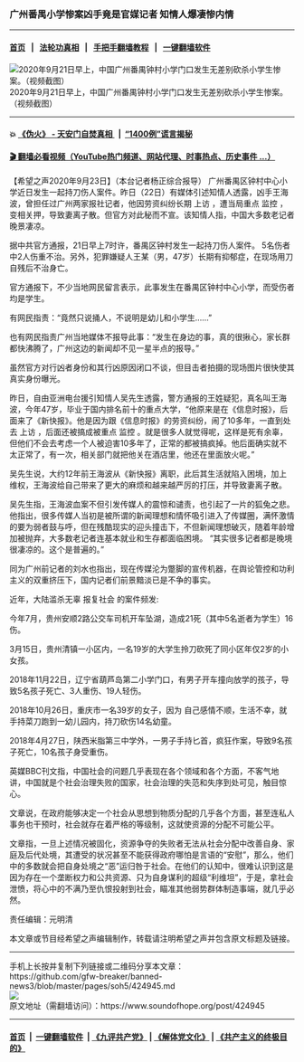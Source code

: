### 广州番禺小学惨案凶手竟是官媒记者 知情人爆凄惨内情
------------------------

#### [首页](https://github.com/gfw-breaker/banned-news3/blob/master/README.md) &nbsp;&nbsp;|&nbsp;&nbsp; [法轮功真相](https://github.com/begood0513/basic/blob/master/README.md)  &nbsp;&nbsp;|&nbsp;&nbsp; [手把手翻墙教程](https://github.com/gfw-breaker/guides/wiki)  &nbsp;&nbsp;|&nbsp;&nbsp; [一键翻墙软件](https://github.com/gfw-breaker/nogfw/blob/master/README.md)  



<div><img alt="2020年9月21日早上，中国广州番禺钟村小学门口发生无差别砍杀小学生惨案。（视频截图）" src="https://img.soundofhope.org/2020-09/a8383ec11013350de8ec7ebee63d228b-800x450-1600866961274.jpg"/>
<br/><figcaption class="caption">
 2020年9月21日早上，中国广州番禺钟村小学门口发生无差别砍杀小学生惨案。（视频截图）
</figcaption></div><hr/>

#### 💥 [《伪火》 - 天安门自焚真相 ](http://158.247.195.190:10000/videos/blog/weihuo.html)&nbsp; |&nbsp; [“1400例”谎言揭秘  ](http://158.247.195.190:10000/videos/blog/jiexi1400.html)

#### [ 🎬  翻墙必看视频（YouTube热门频道、网站代理、时事热点、历史事件 ...）](https://github.com/gfw-breaker/links/blob/master/banned.md)

<div><div class="Content__Wrapper sc-1bvya0-0 grZQxZ">
 <p class="meta-top">
  <span class="meta">
   【希望之声2020年9月23日】（本台记者杨正综合报导）
  </span>
  广州番禺区钟村中心小学近日发生一起持刀伤人案件。昨日（22日）有媒体引述知情人透露，凶手王海波，曾担任过广州两家报社记者，他因劳资纠纷长期
  <ok href="/term/13350">
   上访
  </ok>
  ，遭当局重点
  <ok href="/term/3718">
   监控
  </ok>
  ，变相关押，导致妻离子散。但官方对此秘而不宣。该知情人指，中国大多数老记者晚景凄凉。
 </p>
 <p>
  据中共官方通报，21日早上7时许，番禺区钟村发生一起持刀伤人案件。 5名伤者中2人伤重不治。另外，犯罪嫌疑人王某（男，47岁）长期有抑郁症，在现场用刀自残后不治身亡。
 </p>
 <div class="AD_Embed__Wrap-sc-1xslmin-0 igMuqX module desktop">
  <div>
  </div>
 </div>
 <p>
  官方通报下，不少当地网民留言表示，此事发生在番禺区钟村中心小学，而受伤者均是学生。
 </p>
 <p>
  有网民指责：“竟然只说捅人，不说明是幼儿和小学生……”
 </p>
 <p>
  也有网民指责广州当地媒体不报导此事：“发生在身边的事，真的很揪心，家长群都快沸腾了，广州这边的新闻却不见一星半点的报导。”
 </p>
 <p>
  虽然官方对行凶者身份和其行凶原因闭口不谈，但目击者拍摄的现场图片很快使其真实身份曝光。
 </p>
 <p>
  昨日，自由亚洲电台援引知情人吴先生透露，警方通报的王姓疑犯，真名叫王海波，今年47岁，毕业于国内排名前十的重点大学，“他原来是在《信息时报》，后面来了《新快报》。他是因为跟《信息时报》的劳资纠纷，闹了10多年，一直到处去
  <ok href="/term/13350">
   上访
  </ok>
  ，后面还被搞成被重点
  <ok href="/term/3718">
   监控
  </ok>
  。就是很多人就觉得呢，这样是死有余辜，但他们不会去考虑一个人被迫害10多年了，正常的都被搞疯掉。他后面确实就不太正常了，有一次，相关部门就把他关在酒店里，他还在里面放火呢。”
 </p>
 <p>
  吴先生说，大约12年前王海波从《新快报》离职，此后其生活就陷入困境，加上维权，王海波给自己带来了更大的麻烦和越来越严厉的打压，并导致妻离子散。
 </p>
 <p>
  吴先生指，王海波血案不但引发传媒人的震惊和谴责，也引起了一片的狐兔之悲。他指出，很多传媒人当初是被所谓的新闻理想和情怀吸引进入了传媒圈，满怀激情的要为弱者鼓与呼，但在残酷现实的迎头撞击下，不但新闻理想破灭，随着年龄增加被抛弃，大多数老记者连基本就业和生存都面临困境。 “其实很多记者都是晚境很凄凉的。这个是普遍的。”
 </p>
 <p>
  同为广州前记者的刘水也指出，现在传媒沦为蹩脚的宣传机器，在舆论管控和功利主义的双重挤压下，国内记者们前景黯淡已是不争的事实。
 </p>
 <p>
  近年，大陆滥杀无辜
  <ok href="/term/16979">
   报复社会
  </ok>
  的案件频发:
 </p>
 <p>
  今年7月，贵州安顺2路公交车司机开车坠湖，造成21死（其中5名逝者为学生）16伤。
 </p>
 <p>
  3月15日，贵州清镇一小区内，一名19岁的大学生拎刀砍死了同小区年仅2岁的小女孩。
 </p>
 <p>
  2018年11月22日，辽宁省葫芦岛第二小学门口，有男子开车撞向放学的孩子，导致5名孩子死亡、3人重伤、19人轻伤。
 </p>
 <p>
  2018年10月26日，重庆市一名39岁的女子，因为 自己感情不顺，生活不幸，就手持菜刀跑到一幼儿园内，持刀砍伤14名幼童。
 </p>
 <p>
  2018年4月27日，陕西米脂第三中学外，一男子手持匕首，疯狂作案，导致9名孩子死亡，10名孩子身受重伤。
 </p>
 <p>
  英媒BBC刊文指，中国社会的问题几乎表现在各个领域和各个方面，不客气地讲，中国就是个社会治理失败的国家，社会治理的失范和失序到处可见，触目惊心。
 </p>
 <div class="AD_Embed__Wrap-sc-1xslmin-0 igMuqX module desktop">
  <div>
  </div>
 </div>
 <p>
  文章说，在政府能够决定一个社会从思想到物质分配的几乎各个方面，甚至连私人事务也干预时，社会就存在着严格的等级制，这就使资源的分配不可能公平。
 </p>
 <p>
  文章指，一旦上述情况被固化，资源争夺的失败者无法从社会分配中改善自身、家庭及后代处境，其遭受的状况甚至不能获得政府哪怕是言语的“安慰”，那么，他们中的多数就会把自身处境之“恶”运归咎于社会。在他们的认知中，很难认识到这是因为存在一个垄断权力和公共资源、只为自身谋利的超级“利维坦”，于是，拿社会泄愤，将心中的不满乃至仇恨投射到社会，瞄准其他弱势群体制造事端，就几乎必然。
 </p>
 <p class="meta-btm">
  责任编辑：元明清
 </p>
 <p class="meta-btm">
  本文章或节目经希望之声编辑制作，转载请注明希望之声并包含原文标题及链接。
 </p>
</div>
</div>
<hr/>
手机上长按并复制下列链接或二维码分享本文章：<br/>
https://github.com/gfw-breaker/banned-news3/blob/master/pages/soh5/424945.md <br/>
<a href='https://github.com/gfw-breaker/banned-news3/blob/master/pages/soh5/424945.md'><img src='https://github.com/gfw-breaker/banned-news3/blob/master/pages/soh5/424945.md.png'/></a> <br/>
原文地址（需翻墙访问）：https://www.soundofhope.org/post/424945


------------------------
#### [首页](https://github.com/gfw-breaker/banned-news3/blob/master/README.md) &nbsp;|&nbsp; [一键翻墙软件](https://github.com/gfw-breaker/nogfw/blob/master/README.md) &nbsp;| [《九评共产党》](https://github.com/gfw-breaker/9ping.md/blob/master/README.md#九评之一评共产党是什么) | [《解体党文化》](https://github.com/gfw-breaker/jtdwh.md/blob/master/README.md) | [《共产主义的终极目的》](https://github.com/gfw-breaker/gczydzjmd.md/blob/master/README.md)


<img src='http://gfw-breaker.win/banned-news3/pages/soh5/424945.md' width='0px' height='0px'/>